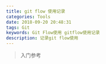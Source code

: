 ```yaml
---
title: git flow 使用记录
categories: Tools
date: 2018-09-20 20:48:31
tags: Git
keywords: Git Flow使用 gitflow使用记录
description: 记录git flow使用
---
```

> 入门参考 
